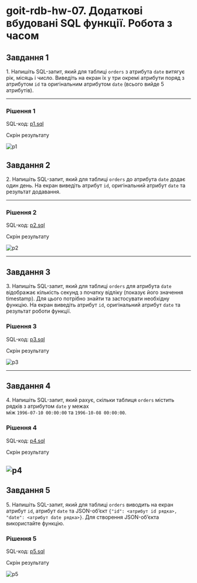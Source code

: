 # goit-rdb-hw-07. Додаткові вбудовані SQL функції. Робота з часом

## Завдання 1

1\. Напишіть SQL-запит, який для таблиці `orders` з атрибута `date` витягує рік, місяць і число. Виведіть на екран їх у три окремі атрибути поряд з атрибутом `id` та оригінальним атрибутом `date` (всього вийде 5 атрибутів).

---

### Рішення 1

SQL-код: [p1.sql](p1.sql)

Скрін результату

![p1](md.media/p1.png)

## Завдання 2

2\. Напишіть SQL-запит, який для таблиці `orders` до атрибута `date` додає один день. На екран виведіть атрибут `id`, оригінальний атрибут `date` та результат додавання.

---

### Рішення 2

SQL-код: [p2.sql](p2.sql)

Скрін результату

![p2](md.media/p2.png)

---

## Завдання 3

3\. Напишіть SQL-запит, який для таблиці `orders` для атрибута `date` відображає кількість секунд з початку відліку (показує його значення timestamp). Для цього потрібно знайти та застосувати необхідну функцію. На екран виведіть атрибут `id`, оригінальний атрибут `date` та результат роботи функції.

### Рішення 3

SQL-код: [p3.sql](p3.sql)

Скрін результату

![p3](md.media/p3.png)

---

## Завдання 4

4\. Напишіть SQL-запит, який рахує, скільки таблиця `orders` містить рядків з атрибутом `date` у межах  
між `1996-07-10 00:00:00` та `1996-10-08 00:00:00`.

### Рішення 4

SQL-код: [p4.sql](p4.sql)

Скрін результату

## ![p4](md.media/p4.png)

## Завдання 5

5\. Напишіть SQL-запит, який для таблиці `orders` виводить на екран атрибут `id`, атрибут `date` та JSON-об’єкт `{"id": <атрибут id рядка>, "date": <атрибут date рядка>}`. Для створення JSON-об’єкта використайте функцію.

### Рішення 5

SQL-код: [p5.sql](p5.sql)

Скрін результату

![p5](md.media/p5.png)
